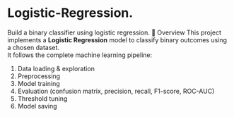 # Logistic-Regression.
Build a binary classifier using logistic regression.
📌 Overview
This project implements a **Logistic Regression** model to classify binary outcomes using a chosen dataset.  
It follows the complete machine learning pipeline:
1. Data loading & exploration
2. Preprocessing
3. Model training
4. Evaluation (confusion matrix, precision, recall, F1-score, ROC-AUC)
5. Threshold tuning
6. Model saving
